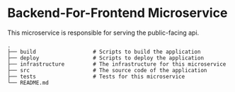 # Backend-For-Frontend Microservice

This microservice is responsible for serving the public-facing api.

    .
    ├── build                  # Scripts to build the application
    ├── deploy                 # Scripts to deploy the application
    ├── infrastructure         # The infrastructure for this microservice
    ├── src                    # The source code of the application
    ├── tests                  # Tests for this microservice
    └── README.md